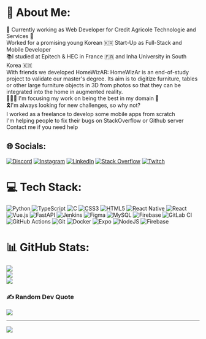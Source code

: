 # 💫 About Me:
🏬 Currently working as Web Developer for Credit Agricole Technologie and Services 🏦 <br>Worked for a promising young Korean 🇰🇷 Start-Up as Full-Stack and Mobile Developer <br>📚I studied at Epitech & HEC in France 🇫🇷 and Inha University in South Korea 🇰🇷<br>With friends we developed HomeWizAR: HomeWizAr is an end-of-study project to validate our master's degree. Its aim is to digitize furniture, tables or other large furniture objects in 3D from photos so that they can be integrated into the home in augmented reality.<br>🧑🏼‍💻 I'm focusing my work on being the best in my domain 📱<br>🎗️I'm always looking for new challenges, so why not?<br>I worked as a freelance to develop some mobile apps from scratch<br>I'm helping people to fix their bugs on StackOverflow or Github server<br>Contact me if you need help


## 🌐 Socials:
[![Discord](https://img.shields.io/badge/Discord-%237289DA.svg?logo=discord&logoColor=white)](https://discord.gg/https://discord.com/users/279973809765744640) [![Instagram](https://img.shields.io/badge/Instagram-%23E4405F.svg?logo=Instagram&logoColor=white)](https://instagram.com/benr_png) [![LinkedIn](https://img.shields.io/badge/LinkedIn-%230077B5.svg?logo=linkedin&logoColor=white)](https://linkedin.com/in/benjamin-raymond-582326178) [![Stack Overflow](https://img.shields.io/badge/-Stackoverflow-FE7A16?logo=stack-overflow&logoColor=white)](https://stackoverflow.com/users/Benj) [![Twitch](https://img.shields.io/badge/Twitch-%239146FF.svg?logo=Twitch&logoColor=white)](https://twitch.tv/gtlucci) 

# 💻 Tech Stack:
![Python](https://img.shields.io/badge/python-3670A0?style=plastic&logo=python&logoColor=ffdd54) ![TypeScript](https://img.shields.io/badge/typescript-%23007ACC.svg?style=plastic&logo=typescript&logoColor=white) ![C](https://img.shields.io/badge/c-%2300599C.svg?style=plastic&logo=c&logoColor=white) ![CSS3](https://img.shields.io/badge/css3-%231572B6.svg?style=plastic&logo=css3&logoColor=white) ![HTML5](https://img.shields.io/badge/html5-%23E34F26.svg?style=plastic&logo=html5&logoColor=white) ![React Native](https://img.shields.io/badge/react_native-%2320232a.svg?style=plastic&logo=react&logoColor=%2361DAFB) ![React](https://img.shields.io/badge/react-%2320232a.svg?style=plastic&logo=react&logoColor=%2361DAFB) ![Vue.js](https://img.shields.io/badge/vue.js-%2335495e.svg?style=plastic&logo=vuedotjs&logoColor=%234FC08D) ![FastAPI](https://img.shields.io/badge/FastAPI-005571?style=plastic&logo=fastapi) ![Jenkins](https://img.shields.io/badge/jenkins-%232C5263.svg?style=plastic&logo=jenkins&logoColor=white) ![Figma](https://img.shields.io/badge/figma-%23F24E1E.svg?style=plastic&logo=figma&logoColor=white) ![MySQL](https://img.shields.io/badge/mysql-4479A1.svg?style=plastic&logo=mysql&logoColor=white) ![Firebase](https://img.shields.io/badge/firebase-a08021?style=plastic&logo=firebase&logoColor=ffcd34) ![GitLab CI](https://img.shields.io/badge/gitlab%20CI-%23181717.svg?style=plastic&logo=gitlab&logoColor=white) ![GitHub Actions](https://img.shields.io/badge/github%20actions-%232671E5.svg?style=plastic&logo=githubactions&logoColor=white) ![Git](https://img.shields.io/badge/git-%23F05033.svg?style=plastic&logo=git&logoColor=white) ![Docker](https://img.shields.io/badge/docker-%230db7ed.svg?style=plastic&logo=docker&logoColor=white) ![Expo](https://img.shields.io/badge/expo-1C1E24?style=plastic&logo=expo&logoColor=#D04A37) ![NodeJS](https://img.shields.io/badge/node.js-6DA55F?style=plastic&logo=node.js&logoColor=white) ![Firebase](https://img.shields.io/badge/firebase-%23039BE5.svg?style=plastic&logo=firebase)
# 📊 GitHub Stats:
![](https://github-readme-stats.vercel.app/api?username=BRaymond69&theme=dark&hide_border=false&include_all_commits=true&count_private=true)<br/>
![](https://github-readme-streak-stats.herokuapp.com/?user=BRaymond69&theme=dark&hide_border=false)<br/>
![](https://github-readme-stats.vercel.app/api/top-langs/?username=BRaymond69&theme=dark&hide_border=false&include_all_commits=true&count_private=true&layout=compact)

### ✍️ Random Dev Quote
![](https://quotes-github-readme.vercel.app/api?type=horizontal&theme=radical)

---
[![](https://visitcount.itsvg.in/api?id=BRaymond69&icon=0&color=0)](https://visitcount.itsvg.in)

<!-- Proudly created with GPRM ( https://gprm.itsvg.in ) -->

